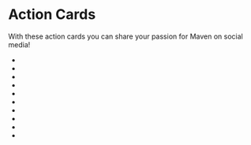 # Action Cards
<!--
Licensed to the Apache Software Foundation (ASF) under one
or more contributor license agreements.  See the NOTICE file
distributed with this work for additional information
regarding copyright ownership.  The ASF licenses this file
to you under the Apache License, Version 2.0 (the
"License"); you may not use this file except in compliance
with the License.  You may obtain a copy of the License at

    http://www.apache.org/licenses/LICENSE-2.0

Unless required by applicable law or agreed to in writing,
software distributed under the License is distributed on an
"AS IS" BASIS, WITHOUT WARRANTIES OR CONDITIONS OF ANY
KIND, either express or implied.  See the License for the
specific language governing permissions and limitations
under the License.
-->

With these action cards you can share your passion for Maven on social media!

<!-- no markdown here, so we can apply preferred style -->
<ul class="thumbnails">
<li class="span12"></li> <!--  hack to align grid -->

<li class="span3">
<a href="/images/branding/i_am_a_proud_maven_user_1.png"><img src="/images/branding/i_am_a_proud_maven_user_1.png" class="thumbnail" alt="" /></a>
</li>
<li class="span3">
<a href="/images/branding/im_a_grateful_maven_user_1.png"><img src="/images/branding/im_a_grateful_maven_user_1.png" class="thumbnail" alt="" /></a>
</li>
<li class="span3">
<a href="/images/branding/im_a_happy_maven_user_1.png"><img src="/images/branding/im_a_happy_maven_user_1.png" class="thumbnail" alt="" /></a>
</li>

<li class="span3">
<a href="/images/branding/i_sumbitted_my_first_maven_pull_request_1.png"><img src="/images/branding/i_sumbitted_my_first_maven_pull_request_1.png" class="thumbnail" alt="" /></a>
</li>
<li class="span3">
<a href="/images/branding/my_first_maven_pr_was_merged_1.png"><img src="/images/branding/my_first_maven_pr_was_merged_1.png" class="thumbnail" alt="" /></a>
</li>
<li class="span3">
<a href="/images/branding/i_am_a_maven_contributor_1.png"><img src="/images/branding/i_am_a_maven_contributor_1.png" class="thumbnail" alt="" /></a>
</li>

<li class="span3">
<a href="/images/branding/i_am_a_maven_content_contributor_1.png"><img src="/images/branding/i_am_a_maven_content_contributor_1.png" class="thumbnail" alt="" /></a>
</li>
<li class="span3">
<a href="/images/branding/i_maintain_maven_plugins_1.png"><img src="/images/branding/i_maintain_maven_plugins_1.png" class="thumbnail" alt="" /></a>
</li>
<li class="span3">
<a href="/images/branding/i_am_a_maven_committer_1.png"><img src="/images/branding/i_am_a_maven_committer_1.png" class="thumbnail" alt="" /></a>
</li>

</ul>
